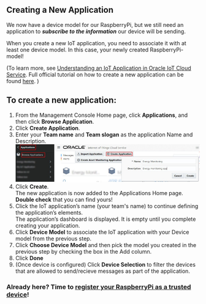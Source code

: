 ## Creating a New Application ##

We now have a device model for our RaspberryPi, but we still need an application to **_subscribe to the information_** our device will be sending. 

When you create a new IoT application, you need to associate it with at least one device model. In this case, your newly created RaspberryPi-model!

(To learn more, see [Understanding an IoT Application in Oracle IoT Cloud Service](https://docs.oracle.com/en/cloud/paas/iot-cloud/iotgs/understanding-iot-application-oracle-iot-cloud-service.html "Understanding an IoT Application in Oracle IoT Cloud Service").
Full official tutorial on how to create a new application can be found [here](https://docs.oracle.com/en/cloud/paas/iot-cloud/iotgs/creating-new-application.html "Creating a New Application"). )

## To create a new application:

1. From the Management Console Home page, click **Applications**, and then click **Browse Application**.
2. Click **Create Application**.
3. Enter your **Team name** and **Team slogan** as the application Name and Description.   
![New Application](images/application-create-new1.jpg)
4. Click **Create**.  
   The new application is now added to the Applications Home page. **Double check** that you can find yours!
5. Click the IoT application’s name (your team's name) to continue defining the application’s elements.  
   The application’s dashboard is displayed. It is empty until you complete creating your application.
6. Click **Device Model** to associate the IoT application with your Device model from the previous step.  
  1. Click **Choose Device Model** and then pick the model you created in the previous step by checking the box in the Add column.
  2. Click **Done**
7. (Once device is configured) Click **Device Selection** to filter the devices that are allowed to send/recieve messages as part of the application.


### Already here? Time to [register your RaspberryPi as a trusted device](register.md)! ###
